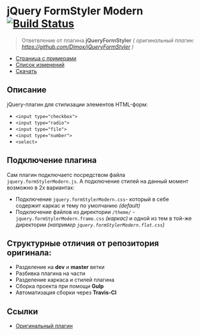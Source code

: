 # jQuery FormStyler Modern  [![Build Status](https://travis-ci.org/ange007/JQueryFormStyler-Modern.svg?branch=dev)](https://travis-ci.org/ange007/JQueryFormStyler-Modern)
>Ответвление от плагина **jQueryFormStyler** 
*( оригинальный плагин: https://github.com/Dimox/jQueryFormStyler )*

- [Страница с примерами](http://ange007.github.io/JQueryFormStyler-Modern/)
- [Список изменений](https://github.com/ange007/JQueryFormStylerModern/blob/dev/CHANGES.md)
- [Скачать](https://github.com/ange007/JQueryFormStyler-Modern/releases)

## Описание
jQuery-плагин для стилизации элементов HTML-форм:
- `<input type="checkbox">`
- `<input type="radio">`
- `<input type="file">`
- `<input type="number">`
- `<select>`

## Подключение плагина
Сам плагин подключаетс посредством файла `jquery.formStylerModern.js`.
А подключение стилей на данный момент возможно в 2х вариантах:
- Подключение `jquery.formStylerModern.css`- который в себе содержит каркас и тему по умолчанию *(default)*
- Подключение файлов из директории `/theme/` - `jquery.formStylerModern.frame.css` *(каркас)* и одной из тем в той-же директории *(например `jquery.formStylerModern.flat.css`)*

## Структурные отличия от репозитория оригинала:
- Разделение на **dev** и **master** ветки
- Разбивка плагина на части
- Разделение каркаса и стилей плагина
- Cборка проекта при помощи **Gulp**
- Автоматизация сборки через **Travis-CI**

## Ссылки
- [Оригинальный плагин](https://github.com/Dimox/jQueryFormStyler/)